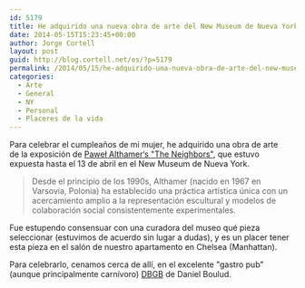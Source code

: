 ```yaml
---
id: 5179
title: He adquirido una nueva obra de arte del New Museum de Nueva York
date: 2014-05-15T15:23:45+00:00
author: Jorge Cortell
layout: post
guid: http://blog.cortell.net/es/?p=5179
permalink: /2014/05/15/he-adquirido-una-nueva-obra-de-arte-del-new-museum-de-nueva-york/
categories:
  - Arte
  - General
  - NY
  - Personal
  - Placeres de la vida
---
```

Para celebrar el cumpleaños de mi mujer, he adquirido una obra de arte de la exposición de <a title="http://www.newmuseum.org/exhibitions/view/pawel-althamer" href="http://www.newmuseum.org/exhibitions/view/pawel-althamer" target="_blank">Paweł Althamer‘s "The Neighbors"</a>, que estuvo expuesta hasta el 13 de abril en el New Museum de Nueva York.

> Desde el principio de los 1990s, Althamer (nacido en 1967 en Varsovia, Polonia) ha establecido una práctica artística única con un acercamiento amplio a la representación escultural y modelos de colaboración social consistentemente experimentales.

Fue estupendo consensuar con una curadora del museo qué pieza seleccionar (estuvimos de acuerdo sin lugar a dudas), y es un placer tener esta pieza en el salón de nuestro apartamento en Chelsea (Manhattan).

Para celebrarlo, cenamos cerca de allí, en el excelente "gastro pub" (aunque principalmente carnívoro) <a title="http://www.dbgb.com/nyc/" href="http://www.dbgb.com/nyc/" target="_blank">DBGB</a> de Daniel Boulud.